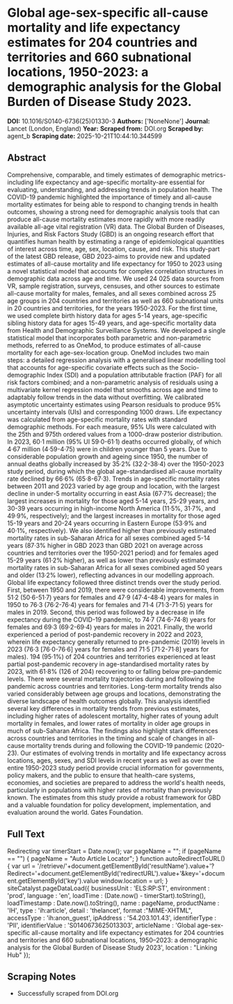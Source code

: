 # Global age-sex-specific all-cause mortality and life expectancy estimates for 204 countries and territories and 660 subnational locations, 1950-2023: a demographic analysis for the Global Burden of Disease Study 2023.

**DOI:** 10.1016/S0140-6736(25)01330-3
**Authors:** ['NoneNone']
**Journal:** Lancet (London, England)
**Year:** 
**Scraped from:** DOI.org
**Scraped by:** agent_b
**Scraping date:** 2025-10-21T10:44:10.344599

## Abstract

Comprehensive, comparable, and timely estimates of demographic metrics-including life expectancy and age-specific mortality-are essential for evaluating, understanding, and addressing trends in population health. The COVID-19 pandemic highlighted the importance of timely and all-cause mortality estimates for being able to respond to changing trends in health outcomes, showing a strong need for demographic analysis tools that can produce all-cause mortality estimates more rapidly with more readily available all-age vital registration (VR) data. The Global Burden of Diseases, Injuries, and Risk Factors Study (GBD) is an ongoing research effort that quantifies human health by estimating a range of epidemiological quantities of interest across time, age, sex, location, cause, and risk. This study-part of the latest GBD release, GBD 2023-aims to provide new and updated estimates of all-cause mortality and life expectancy for 1950 to 2023 using a novel statistical model that accounts for complex correlation structures in demographic data across age and time.
We used 24 025 data sources from VR, sample registration, surveys, censuses, and other sources to estimate all-cause mortality for males, females, and all sexes combined across 25 age groups in 204 countries and territories as well as 660 subnational units in 20 countries and territories, for the years 1950-2023. For the first time, we used complete birth history data for ages 5-14 years, age-specific sibling history data for ages 15-49 years, and age-specific mortality data from Health and Demographic Surveillance Systems. We developed a single statistical model that incorporates both parametric and non-parametric methods, referred to as OneMod, to produce estimates of all-cause mortality for each age-sex-location group. OneMod includes two main steps: a detailed regression analysis with a generalised linear modelling tool that accounts for age-specific covariate effects such as the Socio-demographic Index (SDI) and a population attributable fraction (PAF) for all risk factors combined; and a non-parametric analysis of residuals using a multivariate kernel regression model that smooths across age and time to adaptably follow trends in the data without overfitting. We calibrated asymptotic uncertainty estimates using Pearson residuals to produce 95% uncertainty intervals (UIs) and corresponding 1000 draws. Life expectancy was calculated from age-specific mortality rates with standard demographic methods. For each measure, 95% UIs were calculated with the 25th and 975th ordered values from a 1000-draw posterior distribution.
In 2023, 60·1 million (95% UI 59·0-61·1) deaths occurred globally, of which 4·67 million (4·59-4·75) were in children younger than 5 years. Due to considerable population growth and ageing since 1950, the number of annual deaths globally increased by 35·2% (32·2-38·4) over the 1950-2023 study period, during which the global age-standardised all-cause mortality rate declined by 66·6% (65·8-67·3). Trends in age-specific mortality rates between 2011 and 2023 varied by age group and location, with the largest decline in under-5 mortality occurring in east Asia (67·7% decrease); the largest increases in mortality for those aged 5-14 years, 25-29 years, and 30-39 years occurring in high-income North America (11·5%, 31·7%, and 49·9%, respectively); and the largest increases in mortality for those aged 15-19 years and 20-24 years occurring in Eastern Europe (53·9% and 40·1%, respectively). We also identified higher than previously estimated mortality rates in sub-Saharan Africa for all sexes combined aged 5-14 years (87·3% higher in GBD 2023 than GBD 2021 on average across countries and territories over the 1950-2021 period) and for females aged 15-29 years (61·2% higher), as well as lower than previously estimated mortality rates in sub-Saharan Africa for all sexes combined aged 50 years and older (13·2% lower), reflecting advances in our modelling approach. Global life expectancy followed three distinct trends over the study period. First, between 1950 and 2019, there were considerable improvements, from 51·2 (50·6-51·7) years for females and 47·9 (47·4-48·4) years for males in 1950 to 76·3 (76·2-76·4) years for females and 71·4 (71·3-71·5) years for males in 2019. Second, this period was followed by a decrease in life expectancy during the COVID-19 pandemic, to 74·7 (74·6-74·8) years for females and 69·3 (69·2-69·4) years for males in 2021. Finally, the world experienced a period of post-pandemic recovery in 2022 and 2023, wherein life expectancy generally returned to pre-pandemic (2019) levels in 2023 (76·3 [76·0-76·6] years for females and 71·5 [71·2-71·8] years for males). 194 (95·1%) of 204 countries and territories experienced at least partial post-pandemic recovery in age-standardised mortality rates by 2023, with 61·8% (126 of 204) recovering to or falling below pre-pandemic levels. There were several mortality trajectories during and following the pandemic across countries and territories. Long-term mortality trends also varied considerably between age groups and locations, demonstrating the diverse landscape of health outcomes globally.
This analysis identified several key differences in mortality trends from previous estimates, including higher rates of adolescent mortality, higher rates of young adult mortality in females, and lower rates of mortality in older age groups in much of sub-Saharan Africa. The findings also highlight stark differences across countries and territories in the timing and scale of changes in all-cause mortality trends during and following the COVID-19 pandemic (2020-23). Our estimates of evolving trends in mortality and life expectancy across locations, ages, sexes, and SDI levels in recent years as well as over the entire 1950-2023 study period provide crucial information for governments, policy makers, and the public to ensure that health-care systems, economies, and societies are prepared to address the world's health needs, particularly in populations with higher rates of mortality than previously known. The estimates from this study provide a robust framework for GBD and a valuable foundation for policy development, implementation, and evaluation around the world.
Gates Foundation.

## Full Text

Redirecting var timerStart = Date.now(); var pageName = ""; if (pageName == "") { pageName = "Auto Article Locator"; } function autoRedirectToURL() { var url = '/retrieve/'+document.getElementById('resultName').value+'?Redirect='+document.getElementById('redirectURL').value+'&key='+document.getElementById('key').value window.location = url; } siteCatalyst.pageDataLoad({ businessUnit : 'ELS:RP:ST', environment : 'prod', language : 'en', loadTime : (Date.now() - timerStart).toString(), loadTimestamp : Date.now().toString(), name : pageName, productName : 'IH', type : 'ih:article', detail : 'thelancet', format :"MIME-XHTML", accessType : 'ih:anon_guest', ipAddress : '54.203.101.43', identifierType : 'PII', identifierValue : 'S0140673625013303', articleName : 'Global age-sex-specific all-cause mortality and life expectancy estimates for 204 countries and territories and 660 subnational locations, 1950&ndash;2023: a demographic analysis for the Global Burden of Disease Study 2023', location : "Linking Hub" });

## Scraping Notes

- Successfully scraped from DOI.org
